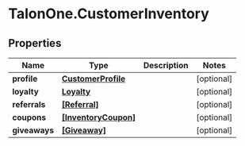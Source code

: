# TalonOne.CustomerInventory

## Properties

Name | Type | Description | Notes
------------ | ------------- | ------------- | -------------
**profile** | [**CustomerProfile**](CustomerProfile.md) |  | [optional] 
**loyalty** | [**Loyalty**](Loyalty.md) |  | [optional] 
**referrals** | [**[Referral]**](Referral.md) |  | [optional] 
**coupons** | [**[InventoryCoupon]**](InventoryCoupon.md) |  | [optional] 
**giveaways** | [**[Giveaway]**](Giveaway.md) |  | [optional] 


